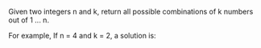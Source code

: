 Given two integers n and k, return all possible combinations of k numbers out of 1 ... n.

For example,
If n = 4 and k = 2, a solution is:
